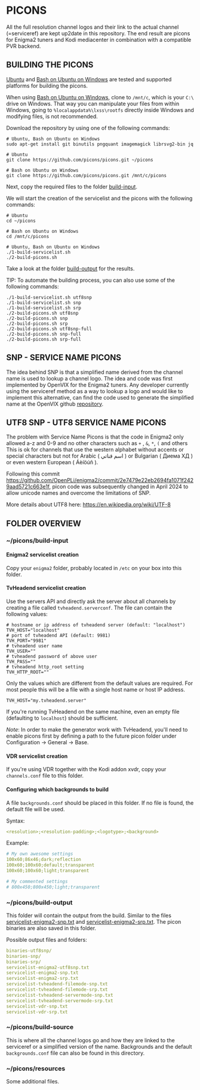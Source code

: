 # PICONS

All the full resolution channel logos and their link to the actual channel (=serviceref) are kept up2date in this repository. The end result are picons for Enigma2 tuners and Kodi mediacenter in combination with a compatible PVR backend.

## BUILDING THE PICONS

[Ubuntu](http://www.ubuntu.com/download) and [Bash on Ubuntu on Windows](https://msdn.microsoft.com/commandline/wsl) are tested and supported platforms for building the picons.

When using [Bash on Ubuntu on Windows](https://msdn.microsoft.com/commandline/wsl), clone to `/mnt/c`, which is your `C:\` drive on Windows. That way you can manipulate your files from within Windows, going to `%localappdata%\lxss\rootfs` directly inside Windows and modifying files, is not recommended.

Download the repository by using one of the following commands:

```shell
# Ubuntu, Bash on Ubuntu on Windows
sudo apt-get install git binutils pngquant imagemagick librsvg2-bin jq

# Ubuntu
git clone https://github.com/picons/picons.git ~/picons

# Bash on Ubuntu on Windows
git clone https://github.com/picons/picons.git /mnt/c/picons
```

Next, copy the required files to the folder [build-input](build-input).

We will start the creation of the servicelist and the picons with the following commands:

```shell
# Ubuntu
cd ~/picons

# Bash on Ubuntu on Windows
cd /mnt/c/picons

# Ubuntu, Bash on Ubuntu on Windows
./1-build-servicelist.sh
./2-build-picons.sh
```

Take a look at the folder [build-output](build-output) for the results.

TIP: To automate the building process, you can also use some of the following commands:

```shell
./1-build-servicelist.sh utf8snp
./1-build-servicelist.sh snp
./1-build-servicelist.sh srp
./2-build-picons.sh utf8snp
./2-build-picons.sh snp
./2-build-picons.sh srp
./2-build-picons.sh utf8snp-full
./2-build-picons.sh snp-full
./2-build-picons.sh srp-full
```

## SNP - SERVICE NAME PICONS

The idea behind SNP is that a simplified name derived from the channel name is used to lookup a channel logo. The idea and code was first implemented by OpenVIX for the Enigma2 tuners. Any developer currently using the serviceref method as a way to lookup a logo and would like to implement this alternative, can find the code used to generate the simplified name at the OpenVIX github [repository](https://github.com/OpenViX/enigma2/blob/master/lib/python/Components/Renderer/Picon.py#L88-L89).

## UTF8 SNP - UTF8 SERVICE NAME PICONS
The problem with Service Name Picons is that the code in Enigma2 only allowed a-z and 0-9 and no other characters such as `+` , `&`, `*`, `(`  and others This is ok for channels that use the western alphabet without accents or special characters but not for Arabic ( اسم قناتي ) or Bulgarian ( Диема ХД ) or even western European ( Áèíöúñ ).

Following this commit https://github.com/OpenPLi/enigma2/commit/2e7479e22eb2694fa1071f2429aad5721c663e1f, picon code was subsequently changed in April 2024 to allow unicode names and overcome the limitations of SNP.

More details about UTF8 here: 
https://en.wikipedia.org/wiki/UTF-8


## FOLDER OVERVIEW

### ~/picons/build-input

#### Enigma2 servicelist creation

Copy your `enigma2` folder, probably located in `/etc` on your box into this folder.

#### TvHeadend servicelist creation

Use the servers API and directly ask the server about all channels by creating a file called `tvheadend.serverconf`. The file can contain the following values:

```shell
# hostname or ip address of tvheadend server (default: "localhost")
TVH_HOST="localhost"
# port of tvheadend API (default: 9981)
TVH_PORT="9981"
# tvheadend user name
TVH_USER=""
# tvheadend password of above user
TVH_PASS=""
# tvheadend http_root setting
TVH_HTTP_ROOT=""
```

Only the values which are different from the default values are required. For most people this will be a file with a single host name or host IP address.

```shell
TVH_HOST="my.tvheadend.server"
```

If you're running TvHeadend on the same machine, even an empty file (defaulting to `localhost`) should be sufficient.

*Note*: In order to make the generator work with TvHeadend, you'll need to enable picons first by defining a path to the future picon folder under Configuration -> General -> Base.

#### VDR servicelist creation

If you're using VDR together with the Kodi addon xvdr, copy your `channels.conf` file to this folder.

#### Configuring which backgrounds to build

A file `backgrounds.conf` should be placed in this folder. If no file is found, the default file will be used.

Syntax:

```yaml
<resolution>;<resolution-padding>;<logotype>;<background>
```

Example:

```yaml
# My own awesome settings
100x60;86x46;dark;reflection
100x60;100x60;default;transparent
100x60;100x60;light;transparent

# My commented settings
# 800x450;800x450;light;transparent
```

### ~/picons/build-output

This folder will contain the output from the build. Similar to the files [servicelist-enigma2-snp.txt](resources/samples/servicelist-enigma2-snp.txt) and [servicelist-enigma2-srp.txt](resources/samples/servicelist-enigma2-srp.txt). The picon binaries are also saved in this folder.

Possible output files and folders:

```yaml
binaries-utf8snp/
binaries-snp/
binaries-srp/
servicelist-enigma2-utf8snp.txt
servicelist-enigma2-snp.txt
servicelist-enigma2-srp.txt
servicelist-tvheadend-filemode-snp.txt
servicelist-tvheadend-filemode-srp.txt
servicelist-tvheadend-servermode-snp.txt
servicelist-tvheadend-servermode-srp.txt
servicelist-vdr-snp.txt
servicelist-vdr-srp.txt
```

### ~/picons/build-source

This is where all the channel logos go and how they are linked to the serviceref or a simplified version of the name. Backgrounds and the default `backgrounds.conf` file can also be found in this directory.

### ~/picons/resources

Some additional files.
